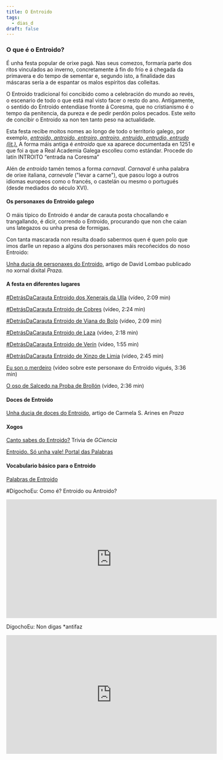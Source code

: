 ```yaml
---
title: O Entroido
tags:
  - dias_d
draft: false
---
```

### O que é o Entroido?

É unha festa popular de orixe pagá. Nas seus comezos, formaría parte dos ritos vinculados ao inverno, concretamente á fin do frío e á chegada da primavera e do tempo de sementar e, segundo isto, a finalidade das máscaras sería a de espantar os malos espíritos das colleitas.

O Entroido tradicional foi concibido como a celebración do mundo ao revés, o escenario de todo o que está mal visto facer o resto do ano. Antigamente, o sentido do Entroido entendíase fronte á Coresma, que no cristianismo é o tempo da penitencia, da pureza e de pedir perdón polos pecados. Este xeito de concibir o Entroido xa non ten tanto peso na actualidade.

Esta festa recibe moitos nomes ao longo de todo o territorio galego, por exemplo, *[entroido, antroido, entroiro, antroiro, entruido, entrudio, entrudo (lit.).](https://twitter.com/ilg_usc/status/1099276357132042241)* A forma máis antiga é *entroido* que xa aparece documentada en 1251 e que foi a que a Real Academia Galega escolleu como estándar. Procede do latín INTROITO “entrada na Coresma”

Alén de *entroido* tamén temos a forma *carnaval*. *Carnaval* é unha palabra de orixe italiana, *carnevale* ("levar a carne"), que pasou logo a outros idiomas europeos como o francés, o castelán ou mesmo o portugués (desde mediados do século XVI).

#### Os personaxes do Entroido galego

O máis típico do Entroido é andar de carauta posta chocallando e trangallando, é dicir, correndo o Entroido, procurando que non che caian uns lategazos ou unha presa de formigas.

Con tanta mascarada non resulta doado sabermos quen é quen polo que imos darlle un repaso a algúns dos personaxes máis recoñecidos do noso Entroido:

[Unha ducia de personaxes do Entroido](https://praza.gal/ducias/personaxes-do-entroido), artigo de David Lombao publicado no xornal dixital *Praza.*

#### A festa en diferentes lugares

[\#DetrásDaCarauta Entroido dos Xenerais da Ulla](https://www.youtube.com/watch?v=AGApbD6iUVM) (vídeo, 2:09 min)

[\#DetrásDaCarauta Entroido de Cobres](https://www.youtube.com/watch?v=kNpjZDkomt0) (vídeo, 2:24 min)

[\#DetrásDaCarauta Entroido de Viana do Bolo](https://www.youtube.com/watch?v=EW54WQstfno) (vídeo, 2:09 min)

[\#DetrásDaCarauta Entroido de Laza](https://www.youtube.com/watch?v=qJd3QIjgFnc) (vídeo, 2:18 min)

[\#DetrásDaCarauta Entroido de Verín](https://www.youtube.com/watch?v=X9AGXSCbtDA) (vídeo, 1:55 min)

[\#DetrásDaCarauta Entroido de Xinzo de Limia](https://www.youtube.com/watch?v=-L3cyoQFbnE) (vídeo, 2:45 min)

[Eu son o merdeiro](https://www.youtube.com/watch?v=Iwnow_JLcSw&feature=youtu.be) (vídeo sobre este personaxe do Entroido vigués, 3:36 min)

[O oso de Salcedo na Proba de Brollón](https://www.youtube.com/watch?v=ngDNWdFAyTo) (vídeo, 2:36 min)

#### Doces de Entroido

[Unha ducia de doces do Entroido](https://praza.gal/ducias/doces-de-entroido), artigo de Carmela S. Arines en *Praza*

#### Xogos

[Canto sabes do Entroido?](https://www.gciencia.com/destinos/canto-sabes-do-noso-entroido/) Trivia de *GCiencia*

[Entroido. Só unha vale! Portal das Palabras](https://portaldaspalabras.gal/xogo/correr-o-entroido/)

#### Vocabulario básico para o Entroido

[Palabras de Entroido](https://laurarubio.net/posts/palabras-de-entroido/)

\#DígochoEu: Como é? Entroido ou Antroido? 

<iframe width="560" height="315" src="https://www.youtube.com/embed/duiI0oZLPa0" title="YouTube video player" frameborder="0" allow="accelerometer; autoplay; clipboard-write; encrypted-media; gyroscope; picture-in-picture" allowfullscreen></iframe>

DígochoEu: Non digas *antifaz

<iframe width="560" height="315" src="https://www.youtube.com/embed/P1cbygc6Wdc" title="YouTube video player" frameborder="0" allow="accelerometer; autoplay; clipboard-write; encrypted-media; gyroscope; picture-in-picture" allowfullscreen></iframe>